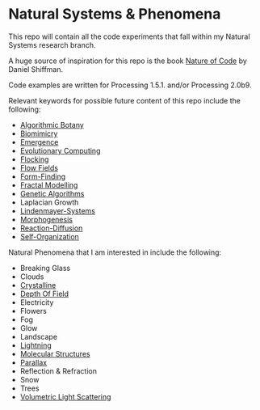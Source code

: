 Natural Systems & Phenomena
=======================

This repo will contain all the code experiments that fall within my Natural Systems research branch.

A huge source of inspiration for this repo is the book [Nature of Code](http://natureofcode.com/book/) by Daniel Shiffman.

Code examples are written for Processing 1.5.1. and/or Processing 2.0b9.

Relevant keywords for possible future content of this repo include the following:

- [Algorithmic Botany](http://algorithmicbotany.org/papers/)
- [Biomimicry](http://en.wikipedia.org/wiki/Biomimicry)
- [Emergence](http://en.wikipedia.org/wiki/Emergence)
- [Evolutionary Computing](http://en.wikipedia.org/wiki/Evolutionary_computation)
- [Flocking](http://en.wikipedia.org/wiki/Flocking_%28behavior%29)
- [Flow Fields](http://en.wikipedia.org/wiki/Vector_field)
- [Form-Finding](http://en.wikipedia.org/wiki/Stretched_grid_method)
- [Fractal Modelling](http://en.wikipedia.org/wiki/Fractal)
- [Genetic Algorithms](http://en.wikipedia.org/wiki/Genetic_algorithm)
- Laplacian Growth
- [Lindenmayer-Systems](http://en.wikipedia.org/wiki/L-system)
- [Morphogenesis](http://en.wikipedia.org/wiki/Morphogenesis)
- [Reaction-Diffusion](http://en.wikipedia.org/wiki/Reaction-diffusion)
- [Self-Organization](http://en.wikipedia.org/wiki/Self-Organization)

Natural Phenomena that I am interested in include the following:

- Breaking Glass
- Clouds
- [Crystalline](http://en.wikipedia.org/wiki/Crystals)
- [Depth Of Field](http://en.wikipedia.org/wiki/Depth_of_field)
- Electricity
- Flowers
- Fog
- Glow
- Landscape
- [Lightning](http://en.wikipedia.org/wiki/Lightning)
- [Molecular Structures](http://en.wikipedia.org/wiki/Molecular_structures)
- [Parallax](http://en.wikipedia.org/wiki/Parallax)
- Reflection & Refraction
- Snow
- Trees
- [Volumetric Light Scattering](http://http.developer.nvidia.com/GPUGems3/gpugems3_ch13.html)
